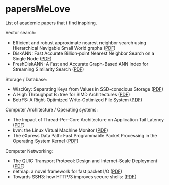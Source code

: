 # papersMeLove
List of academic papers that i find inspiring.

Vector search:

- Efficient and robust approximate nearest neighbor search using Hierarchical Navigable Small World graphs ([PDF](https://arxiv.org/pdf/1603.09320.pdf))
- DiskANN: Fast Accurate Billion-point Nearest Neighbor Search on a Single Node ([PDF](https://papers.nips.cc/paper_files/paper/2019/file/09853c7fb1d3f8ee67a61b6bf4a7f8e6-Paper.pdf))
- FreshDiskANN: A Fast and Accurate Graph-Based ANN Index for Streaming Similarity Search ([PDF](https://arxiv.org/pdf/2105.09613.pdf))

Storage / Database:

- WiscKey: Separating Keys from Values in SSD-conscious Storage ([PDF](https://www.usenix.org/system/files/conference/fast16/fast16-papers-lu.pdf))
- A High Throughput B+tree for SIMD Architectures ([PDF](https://www.ece.lsu.edu/lpeng/papers/tpds-20-1.pdf))
- BetrFS: A Right-Optimized Write-Optimized File System ([PDF](https://www.usenix.org/system/files/conference/fast15/fast15-paper-jannen_william.pdf))

Computer Architecture / Operating systems:

- The Impact of Thread-Per-Core Architecture on Application Tail Latency ([PDF](https://penberg.org/papers/tpc-ancs19.pdf))
- kvm: the Linux Virtual Machine Monitor ([PDF](https://www.kernel.org/doc/ols/2007/ols2007v1-pages-225-230.pdf))
- The eXpress Data Path: Fast Programmable Packet Processing in the Operating System Kernel ([PDF](https://dl.acm.org/doi/pdf/10.1145/3281411.3281443))

Computer Networking:

- The QUIC Transport Protocol: Design and Internet-Scale Deployment ([PDF](https://www.researchgate.net/publication/318914953_The_QUIC_Transport_Protocol_Design_and_Internet-Scale_Deployment))
- netmap: a novel framework for fast packet I/O ([PDF](https://www.usenix.org/system/files/conference/atc12/atc12-final186.pdf))
- Towards SSH3: how HTTP/3 improves secure shells: ([PDF](https://arxiv.org/pdf/2312.08396.pdf))

